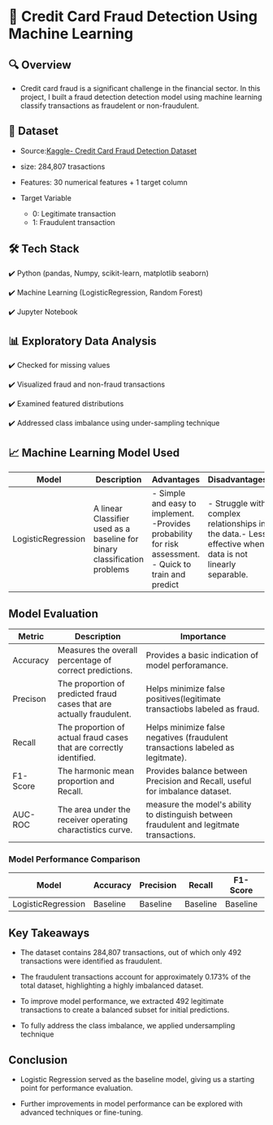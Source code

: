 # :rocket: Credit Card Fraud Detection Using Machine Learning 

## :mag: Overview
- Credit card fraud is a significant challenge in the financial sector. In this project, I built a fraud detection detection model using machine learning classify transactions as fraudelent or non-fraudulent.

## 📂 Dataset
- Source:[Kaggle- Credit Card Fraud Detection Dataset](https://www.kaggle.com/datasets/whenamancodes/fraud-detection)
  

- size: 284,807 trasactions
  
  
- Features: 30 numerical features + 1 target column
  
  
- Target Variable
    - 0: Legitimate transaction
    - 1: Fraudulent transaction
      
 
## 🛠️  Tech Stack
✔️ Python (pandas, Numpy, scikit-learn, matplotlib seaborn)


✔️ Machine Learning (LogisticRegression, Random Forest)


✔️ Jupyter Notebook

## 📊 Exploratory Data Analysis
 ✔️ Checked for missing values

 
✔️ Visualized fraud and non-fraud transactions


  ✔️ Examined featured distributions


 ✔️ Addressed class imbalance using under-sampling technique



## 📈 Machine Learning Model Used
| **Model**            |                       **Description**                                      |                                  **Advantages**                                      |       **Disadvantages**  |
|----------------------|----------------------------------------------------------------------------|---------------------------------------------------------------------------------------|----------------------------------------------|
| LogisticRegression   | A linear Classifier used as a baseline for binary classification problems|- Simple and easy to implement. -Provides probability for risk assessment. - Quick to train and predict|- Struggle with complex relationships in the data.- Less effective when data is not linearly separable.|


## Model Evaluation

| **Metric**            |                       **Description**                                      |                                  **Importance**                                      |
|-----------------------|----------------------------------------------------------------------------|--------------------------------------------------------------------------------------|
| Accuracy              | Measures the overall percentage of correct predictions.                    | Provides a basic indication of model perforamance.                                   |
| Precison              | The proportion of predicted fraud cases that are actually fraudulent.      | Helps minimize false positives(legitimate transactiobs labeled as fraud.             |
| Recall                | The proportion of actual fraud cases that are correctly identified.        | Helps minimize false negatives (fraudulent transactions labeled as legitmate).       |
| F1-Score              | The harmonic mean proportion and Recall.                                   | Provides balance between Precision and Recall, useful for imbalance dataset.         |
| AUC-ROC               | The area under the receiver operating charactistics curve.                 | measure the model's ability to distinguish between fraudulent and legitmate transactions.| 



### Model Performance Comparison

| **Model**            | **Accuracy**  |  **Precision**  |  **Recall**  |  **F1-Score**  |  **AUC-ROC**  |
|----------------------|---------------|-----------------|--------------|----------------|---------------|
| LogisticRegression   | Baseline      |  Baseline       |  Baseline    |  Baseline      |  Basel;ine    |


## Key Takeaways

- The dataset contains 284,807 transactions, out of which only 492 transactions were identified as fraudulent.

  
- The fraudulent transactions account for approximately 0.173% of the total dataset, highlighting a highly imbalanced dataset.

  
- To improve model performance, we extracted 492 legitimate transactions to create a balanced subset for initial predictions.


- To fully address the class imbalance, we applied undersampling technique



## Conclusion
- Logistic Regression served as the baseline model, giving us a starting point for performance evaluation.


- Further improvements in model performance can be explored with advanced techniques or fine-tuning.
